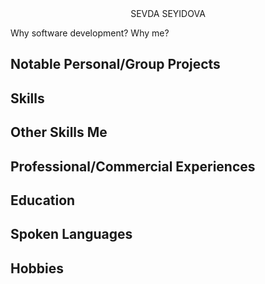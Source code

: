 <div align="center">
SEVDA SEYIDOVA
</div>

Why software development?
Why me?

## Notable Personal/Group Projects

## Skills

## Other Skills Me

## Professional/Commercial Experiences

## Education

## Spoken Languages

## Hobbies
